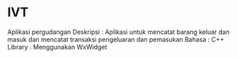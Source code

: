 # IVT
Aplikasi pergudangan
Deskripsi : Aplikasi untuk mencatat barang keluar dan masuk dan mencatat transaksi pengeluaran dan pemasukan
Bahasa : C++
Library : Menggunakan WxWidget
